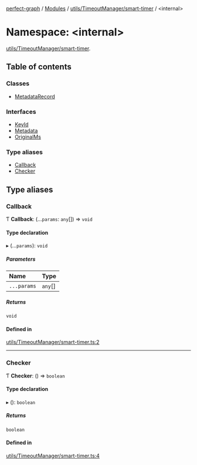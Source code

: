 [perfect-graph](../README.md) / [Modules](../modules.md) / [utils/TimeoutManager/smart-timer](utils_TimeoutManager_smart_timer.md) / <internal\>

# Namespace: <internal\>

[utils/TimeoutManager/smart-timer](utils_TimeoutManager_smart_timer.md).<internal/>

## Table of contents

### Classes

- [MetadataRecord](../classes/utils_TimeoutManager_smart_timer._internal_.MetadataRecord.md)

### Interfaces

- [KeyId](../interfaces/utils_TimeoutManager_smart_timer._internal_.KeyId.md)
- [Metadata](../interfaces/utils_TimeoutManager_smart_timer._internal_.Metadata.md)
- [OriginalMs](../interfaces/utils_TimeoutManager_smart_timer._internal_.OriginalMs.md)

### Type aliases

- [Callback](utils_TimeoutManager_smart_timer._internal_#callback)
- [Checker](utils_TimeoutManager_smart_timer._internal_#checker)

## Type aliases

### Callback

Ƭ **Callback**: (...`params`: `any`[]) => `void`

#### Type declaration

▸ (...`params`): `void`

##### Parameters

| Name        | Type    |
| :---------- | :------ |
| `...params` | `any`[] |

##### Returns

`void`

#### Defined in

[utils/TimeoutManager/smart-timer.ts:2](https://github.com/MaastrichtU-IDS/perfect-graph/blob/7784cd6/src/utils/TimeoutManager/smart-timer.ts#L2)

---

### Checker

Ƭ **Checker**: () => `boolean`

#### Type declaration

▸ (): `boolean`

##### Returns

`boolean`

#### Defined in

[utils/TimeoutManager/smart-timer.ts:4](https://github.com/MaastrichtU-IDS/perfect-graph/blob/7784cd6/src/utils/TimeoutManager/smart-timer.ts#L4)
